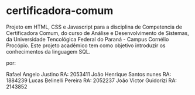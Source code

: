 # certificadora-comum
Projeto em HTML, CSS e Javascript para a disciplina de Competencia de Certificadora Comum, do curso de Análise e Desenvolvimento de Sistemas, da Universidade Tencológica Federal do Paraná - Campus Cornélio Procópio. Este projeto acadêmico tem como objetivo introduzir os conhecimentos da linguagem SQL.

por:

Rafael Angelo Justino       RA: 2053411	
João Henrique Santos nunes  RA: 1884239	
Lucas Belinelli Pereira     RA: 2052237
João Victor Guidorizi       RA: 2143852